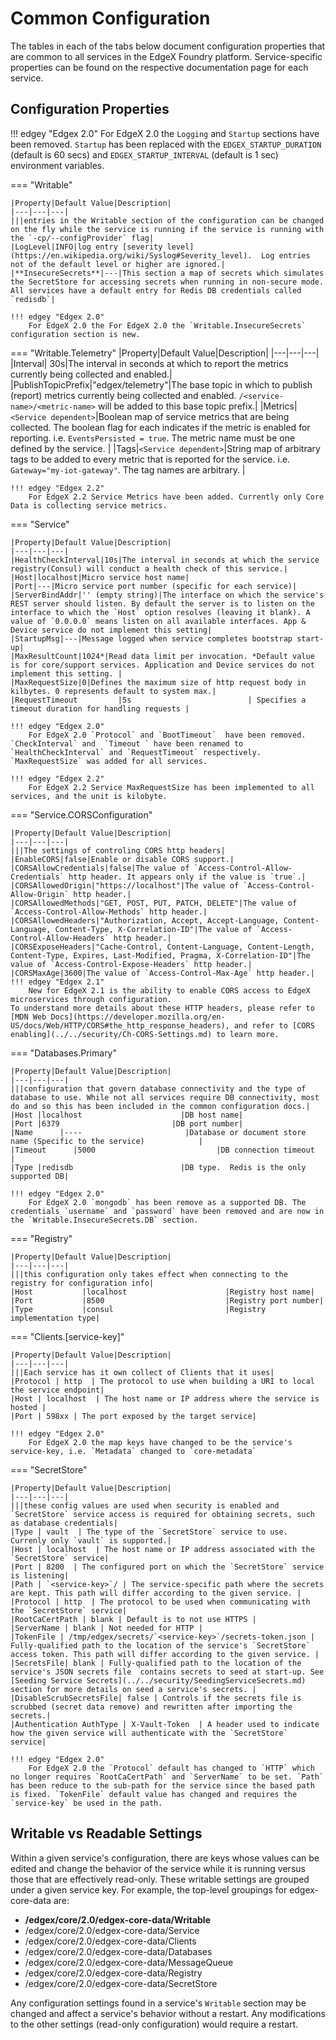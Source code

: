 # Common Configuration

The tables in each of the tabs below document configuration properties that are common to all services in the EdgeX Foundry platform. Service-specific properties can be found on the respective documentation page for each service.

## Configuration Properties

!!! edgey "Edgex 2.0"
    For EdgeX 2.0 the `Logging` and `Startup` sections have been removed. `Startup` has been replaced with the `EDGEX_STARTUP_DURATION` (default is 60 secs) and `EDGEX_STARTUP_INTERVAL` (default is 1 sec) environment variables.


=== "Writable"

    |Property|Default Value|Description|
    |---|---|---|
    |||entries in the Writable section of the configuration can be changed on the fly while the service is running if the service is running with the `-cp/--configProvider` flag|
    |LogLevel|INFO|log entry [severity level](https://en.wikipedia.org/wiki/Syslog#Severity_level).  Log entries not of the default level or higher are ignored.|
    |**InsecureSecrets**|---|This section a map of secrets which simulates the SecretStore for accessing secrets when running in non-secure mode. All services have a default entry for Redis DB credentials called `redisdb`|
    
    !!! edgey "Edgex 2.0"
        For EdgeX 2.0 the For EdgeX 2.0 the `Writable.InsecureSecrets` configuration section is new. 

=== "Writable.Telemetry"
    |Property|Default Value|Description|
    |---|---|---|
    |Interval| 30s|The interval in seconds at which to report the metrics currently being collected and enabled.|
    |PublishTopicPrefix|"edgex/telemetry"|The base topic in which to publish (report) metrics currently being collected and enabled. `/<service-name>/<metric-name>` will be added to this base topic prefix.|
    |Metrics|`<Service dependent>`|Boolean map of service metrics that are being collected. The boolean flag for each indicates if the metric is enabled for reporting. i.e. `EventsPersisted = true`. The metric name must be one defined by the service. |
    |Tags|`<Service dependent>`|String map of arbitrary tags to be added to every metric that is reported for the service. i.e. `Gateway="my-iot-gateway"`. The tag names are arbitrary. |

    !!! edgey "Edgex 2.2"
        For EdgeX 2.2 Service Metrics have been added. Currently only Core Data is collecting service metrics.

=== "Service"

    |Property|Default Value|Description|
    |---|---|---|
    |HealthCheckInterval|10s|The interval in seconds at which the service registry(Consul) will conduct a health check of this service.|
    |Host|localhost|Micro service host name|
    |Port|---|Micro service port number (specific for each service)|
    |ServerBindAddr|'' (empty string)|The interface on which the service's REST server should listen. By default the server is to listen on the interface to which the `Host` option resolves (leaving it blank). A value of `0.0.0.0` means listen on all available interfaces. App & Device service do not implement this setting|
    |StartupMsg|---|Message logged when service completes bootstrap start-up|
    |MaxResultCount|1024*|Read data limit per invocation. *Default value is for core/support services. Application and Device services do not implement this setting. |
    |MaxRequestSize|0|Defines the maximum size of http request body in kilbytes. 0 represents default to system max.|
    |RequestTimeout         |5s                          | Specifies a timeout duration for handling requests |

    !!! edgey "Edgex 2.0"
        For EdgeX 2.0 `Protocol` and `BootTimeout`  have been removed. `CheckInterval` and  `Timeout ` have been renamed to `HealthCheckInterval` and `RequestTimeout` respectively. `MaxRequestSize` was added for all services.

    !!! edgey "Edgex 2.2"
        For EdgeX 2.2 Service MaxRequestSize has been implemented to all services, and the unit is kilobyte.

=== "Service.CORSConfiguration"

    |Property|Default Value|Description|
    |---|---|---|
    |||The settings of controling CORS http headers|
    |EnableCORS|false|Enable or disable CORS support.|
    |CORSAllowCredentials|false|The value of `Access-Control-Allow-Credentials` http header. It appears only if the value is `true`.|
    |CORSAllowedOrigin|"https://localhost"|The value of `Access-Control-Allow-Origin` http header.|
    |CORSAllowedMethods|"GET, POST, PUT, PATCH, DELETE"|The value of `Access-Control-Allow-Methods` http header.|
    |CORSAllowedHeaders|"Authorization, Accept, Accept-Language, Content-Language, Content-Type, X-Correlation-ID"|The value of `Access-Control-Allow-Headers` http header.|
    |CORSExposeHeaders|"Cache-Control, Content-Language, Content-Length, Content-Type, Expires, Last-Modified, Pragma, X-Correlation-ID"|The value of `Access-Control-Expose-Headers` http header.|
    |CORSMaxAge|3600|The value of `Access-Control-Max-Age` http header.|
    !!! edgey "Edgex 2.1"
        New for EdgeX 2.1 is the ability to enable CORS access to EdgeX microservices through configuration. 
    To understand more details about these HTTP headers, please refer to [MDN Web Docs](https://developer.mozilla.org/en-US/docs/Web/HTTP/CORS#the_http_response_headers), and refer to [CORS enabling](../../security/Ch-CORS-Settings.md) to learn more.

=== "Databases.Primary"

    |Property|Default Value|Description|
    |---|---|---|
    |||configuration that govern database connectivity and the type of database to use. While not all services require DB connectivity, most do and so this has been included in the common configuration docs.|
    |Host |localhost                      |DB host name|
    |Port |6379                         |DB port number|
    |Name      |----                       |Database or document store name (Specific to the service)            |
    |Timeout      |5000                           |DB connection timeout                                              |
    |Type |redisdb                        |DB type.  Redis is the only supported DB|
    
    !!! edgey "Edgex 2.0"
        For EdgeX 2.0 `mongodb` has been remove as a supported DB. The credentials `username` and `password` have been removed and are now in the `Writable.InsecureSecrets.DB` section.

=== "Registry"

    |Property|Default Value|Description|
    |---|---|---|
    |||this configuration only takes effect when connecting to the registry for configuration info|
    |Host           |localhost                      |Registry host name|
    |Port           |8500                           |Registry port number|
    |Type           |consul                         |Registry implementation type|

=== "Clients.[service-key]"

    |Property|Default Value|Description|
    |---|---|---|
    |||Each service has it own collect of Clients that it uses|
    |Protocol | http  | The protocol to use when building a URI to local the service endpoint|
    |Host | localhost  | The host name or IP address where the service is hosted |
    |Port | 598xx | The port exposed by the target service|
    
    !!! edgey "Edgex 2.0"
        For EdgeX 2.0 the map keys have changed to be the service's service-key, i.e. `Metadata` changed to `core-metadata`

=== "SecretStore"

    |Property|Default Value|Description|
    |---|---|---|
    |||these config values are used when security is enabled and `SecretStore` service access is required for obtaining secrets, such as database credentials|
    |Type | vault  | The type of the `SecretStore` service to use. Currenly only `vault` is supported.|
    |Host | localhost  | The host name or IP address associated with the `SecretStore` service|
    |Port | 8200  | The configured port on which the `SecretStore` service is listening|
    |Path | `<service-key>`/ | The service-specific path where the secrets are kept. This path will differ according to the given service. |
    |Protocol | http  | The protocol to be used when communicating with the `SecretStore` service|
    |RootCaCertPath | blank | Default is to not use HTTPS |
    |ServerName | blank | Not needed for HTTP |
    |TokenFile | /tmp/edgex/secrets/`<service-key>`/secrets-token.json | Fully-qualified path to the location of the service's `SecretStore` access token. This path will differ according to the given service. |
    |SecretsFile| blank | Fully-qualified path to the location of the service's JSON secrets file  contains secrets to seed at start-up. See [Seeding Service Secrets](../../security/SeedingServiceSecrets.md) section for more details on seed a service's secrets. |
    |DisableScrubSecretsFile| false | Controls if the secrets file is scrubbed (secret data remove) and rewritten after importing the secrets.|
    |Authentication AuthType | X-Vault-Token  | A header used to indicate how the given service will authenticate with the `SecretStore` service|
    
    !!! edgey "Edgex 2.0"
        For EdgeX 2.0 the `Protocol` default has changed to `HTTP` which no longer requires `RootCaCertPath` and `ServerName` to be set. `Path` has been reduce to the sub-path for the service since the based path is fixed. `TokenFile` default value has changed and requires the `service-key` be used in the path.

## Writable vs Readable Settings

Within a given service's configuration, there are keys whose values can be edited and change the behavior of the service while it is running
versus those that are effectively read-only. These writable settings are grouped under a given service key. For example, the top-level groupings
for edgex-core-data are:

- **/edgex/core/2.0/edgex-core-data/Writable**
- /edgex/core/2.0/edgex-core-data/Service
- /edgex/core/2.0/edgex-core-data/Clients
- /edgex/core/2.0/edgex-core-data/Databases
- /edgex/core/2.0/edgex-core-data/MessageQueue
- /edgex/core/2.0/edgex-core-data/Registry
- /edgex/core/2.0/edgex-core-data/SecretStore

Any configuration settings found in a service's `Writable` section may be changed and affect a service's behavior without a restart. Any
modifications to the other settings (read-only configuration) would require a restart.

